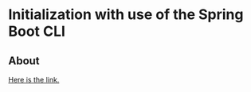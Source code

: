 # Initialization with use of the Spring Boot CLI  

## About  
[Here is the link.](https://www.youtube.com/watch?v=bNqD5P-huJc&list=PLqq-6Pq4lTTbx8p2oCgcAQGQyqN8XeA1x&index=23)  